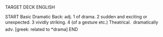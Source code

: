 TARGET DECK
ENGLISH

START
Basic
Dramatic
Back: adj. 1 of drama. 2 sudden and exciting or unexpected. 3 vividly striking. 4 (of a gesture etc.) Theatrical.  dramatically adv. [greek: related to *drama]
END
